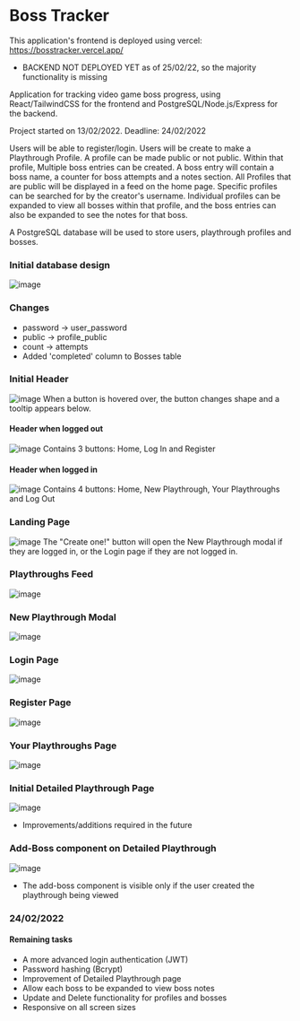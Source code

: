 # Boss Tracker
This application's frontend is deployed using vercel: https://bosstracker.vercel.app/
* BACKEND NOT DEPLOYED YET as of 25/02/22, so the majority functionality is missing

Application for tracking video game boss progress, using React/TailwindCSS for the frontend and PostgreSQL/Node.js/Express for the backend.

Project started on 13/02/2022. Deadline: 24/02/2022

Users will be able to register/login. Users will be create to make a Playthrough Profile. A profile can be made public or not public.
Within that profile, Multiple boss entries can be created. A boss entry will contain a boss name, a counter for boss attempts and a notes section.
All Profiles that are public will be displayed in a feed on the home page. Specific profiles can be searched for by the creator's username. Individual profiles can be expanded to view all bosses within that profile, and the boss entries can also be expanded to see the notes for that boss.

A PostgreSQL database will be used to store users, playthrough profiles and bosses.

### Initial database design
![image](https://user-images.githubusercontent.com/75766182/153832247-618d368a-73ab-4dc1-a5f7-a514a33a75e5.png)
### Changes
* password -> user_password
* public -> profile_public
* count -> attempts
* Added 'completed' column to Bosses table

### Initial Header
![image](https://user-images.githubusercontent.com/75766182/154664905-9534aae8-81eb-4623-b10e-278500cabe22.png)
When a button is hovered over, the button changes shape and a tooltip appears below.

#### Header when logged out
![image](https://user-images.githubusercontent.com/75766182/155158220-3a513eae-0ed7-4da0-ace7-5823c8a67be1.png)
Contains 3 buttons: Home, Log In and Register

#### Header when logged in
![image](https://user-images.githubusercontent.com/75766182/155158514-5d4435fb-6eb6-4cbc-ba69-e554a531d192.png)
Contains 4 buttons: Home, New Playthrough, Your Playthroughs and Log Out

### Landing Page
![image](https://user-images.githubusercontent.com/75766182/154793021-659386fb-01bc-4406-83cf-641819f9ec49.png)
The "Create one!" button will open the New Playthrough modal if they are logged in, or the Login page if they are not logged in.

### Playthroughs Feed
![image](https://user-images.githubusercontent.com/75766182/154793268-eb958bf6-efa3-4051-bbeb-6702d9af073d.png)

### New Playthrough Modal
![image](https://user-images.githubusercontent.com/75766182/155157475-136efce0-3e8f-48f3-b58f-b4f3a018c73a.png)

### Login Page
![image](https://user-images.githubusercontent.com/75766182/155228877-ecf9cb3a-7044-4669-8884-1043fcf365e5.png)

### Register Page
![image](https://user-images.githubusercontent.com/75766182/155228955-6c1f7b91-ed02-4c45-9791-f42f221f43b9.png)

### Your Playthroughs Page
![image](https://user-images.githubusercontent.com/75766182/155716397-0fb7c592-66ee-43e2-a958-d7953aa70052.png)

### Initial Detailed Playthrough Page
![image](https://user-images.githubusercontent.com/75766182/155716717-3ff8ac38-d3e2-494f-89f1-ad4a9b124830.png)
* Improvements/additions required in the future

### Add-Boss component on Detailed Playthrough
![image](https://user-images.githubusercontent.com/75766182/155716621-d3cfda86-f578-4c32-abe2-dae2119727ff.png)
* The add-boss component is visible only if the user created the playthrough being viewed

### 24/02/2022
#### Remaining tasks
* A more advanced login authentication (JWT)
* Password hashing (Bcrypt)
* Improvement of Detailed Playthrough page
* Allow each boss to be expanded to view boss notes
* Update and Delete functionality for profiles and bosses
* Responsive on all screen sizes


